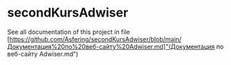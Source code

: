 # secondKursAdwiser
See all documentation of this project in file [https://github.com/Asfering/secondKursAdwiser/blob/main/Документация%20по%20веб-сайту%20Adwiser.md]"(Документация по веб-сайту Adwiser.md")
